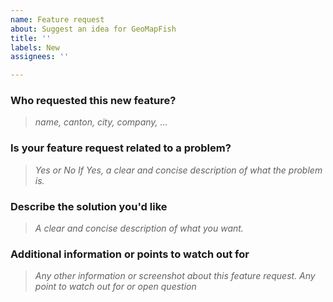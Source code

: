 ```yaml
---
name: Feature request
about: Suggest an idea for GeoMapFish
title: ''
labels: New
assignees: ''

---
```


### Who requested this new feature?
> *name, canton, city, company, ...*

### Is your feature request related to a problem?
> *Yes or No*
> *If Yes, a clear and concise description of what the problem is.*

### Describe the solution you'd like
> *A clear and concise description of what you want.*

### Additional information or points to watch out for
> *Any other information or screenshot about this feature request.*
> *Any point to watch out for or open question*
